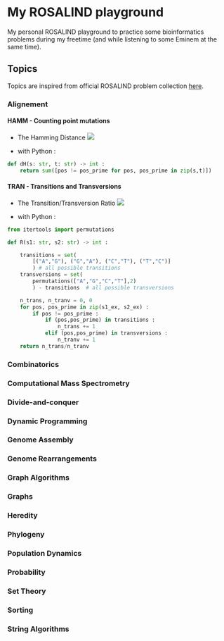 # My ROSALIND playground 
My personal ROSALIND playground to practice some bioinformatics problems during my freetime (and while listening to some Eminem at the same time).

## Topics

Topics are inspired from official ROSALIND problem collection [here](http://rosalind.info/problems/topics/).

### Alignement

#### HAMM - Counting point mutations

- The Hamming Distance <img src="https://render.githubusercontent.com/render/math?math=d_H(s,t)">

- with Python :
  
```python
def dH(s: str, t: str) -> int : 
    return sum([pos != pos_prime for pos, pos_prime in zip(s,t)])
```

#### TRAN -  Transitions and Transversions

- The Transition/Transversion Ratio <img src="https://render.githubusercontent.com/render/math?math=R(s_1,s_2)">

- with Python :
  
```python
from itertools import permutations

def R(s1: str, s2: str) -> int : 

    transitions = set(
        [("A","G"), ("G","A"), ("C","T"), ("T","C")]
        ) # all possible transitions
    transversions = set(
        permutations(["A","G","C","T"],2)
        ) - transitions  # all possible transversions

    n_trans, n_tranv = 0, 0
    for pos, pos_prime in zip(s1_ex, s2_ex) :
        if pos != pos_prime : 
            if (pos,pos_prime) in transitions :
                n_trans += 1
            elif (pos,pos_prime) in transversions : 
                n_tranv += 1
    return n_trans/n_tranv
```

### Combinatorics

### Computational Mass Spectrometry

### Divide-and-conquer

### Dynamic Programming

### Genome Assembly

### Genome Rearrangements

### Graph Algorithms

### Graphs

### Heredity

### Phylogeny

### Population Dynamics

### Probability 

### Set Theory

### Sorting

### String Algorithms

